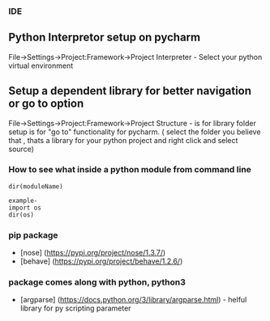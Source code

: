 ### IDE
## Python Interpretor setup on pycharm
File->Settings->Project:Framework→Project Interpreter  - Select your python virtual environment

## Setup a dependent library for better navigation or go to option
File->Settings->Project:Framework→Project Structure - is for library folder setup is for "go to" functionality for pycharm.
( select the folder you believe that , thats a library for your python project and right click and select source)

### How to see what inside a python module from command line
```
dir(moduleName)

example-
import os
dir(os)
```
### pip package
* [nose] (https://pypi.org/project/nose/1.3.7/)
* [behave] (https://pypi.org/project/behave/1.2.6/)

### package comes along with python, python3
* [argparse] (https://docs.python.org/3/library/argparse.html) - helful library for py scripting parameter 
